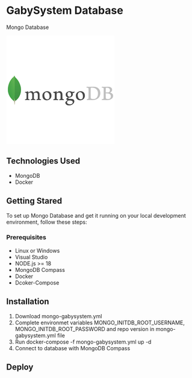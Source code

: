 # GabySystem Database

Mongo Database

![MongoDB](https://raw.githubusercontent.com/github/explore/main/topics/mongodb/mongodb.png)

## Technologies Used

- MongoDB
- Docker

## Getting Stared

To set up Mongo Database and get it running on your local development environment, follow these steps:

### Prerequisites

- Linux or Windows
- Visual Studio
- NODE.js >= 18
- MongoDB Compass
- Docker
- Dcoker-Compose

## Installation

1. Download mongo-gabysystem.yml
2. Complete environmet variables MONGO_INITDB_ROOT_USERNAME, MONGO_INITDB_ROOT_PASSWORD and repo version in mongo-gabysystem.yml file
3. Run docker-compose -f mongo-gabysystem.yml up -d
4. Connect to database with MongoDB Compass

## Deploy
